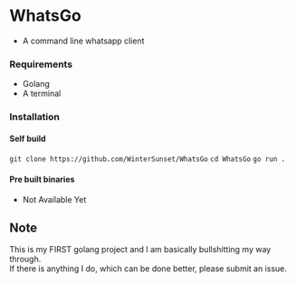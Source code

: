 





# WhatsGo
* A command line whatsapp client

### Requirements
* Golang
* A terminal

### Installation
#### Self build
```git clone https://github.com/WinterSunset/WhatsGo```
```cd WhatsGo```
```go run .```

#### Pre built binaries
* Not Available Yet

## Note
This is my FIRST golang project and I am basically bullshitting my way through. <br>
If there is anything I do, which can be done better, please submit an issue.

